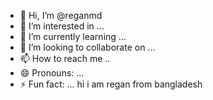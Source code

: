 - 👋 Hi, I’m @reganmd
- 👀 I’m interested in ...
- 🌱 I’m currently learning ...
- 💞️ I’m looking to collaborate on ...
- 📫 How to reach me ..
- 😄 Pronouns: ...
- ⚡ Fun fact: ...
hi i am regan from bangladesh
<!---
reganmd/reganmd is a ✨ special ✨ repository because its `README.md` (this file) appears on your GitHub profile.
You can click the Preview link to take a look at your changes.
--->
